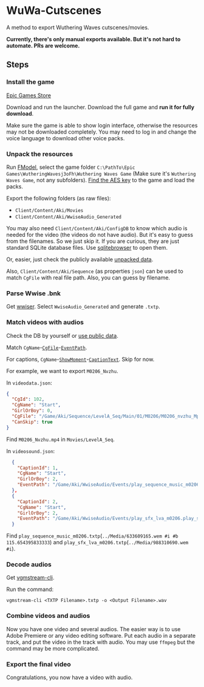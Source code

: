 # WuWa-Cutscenes

A method to export Wuthering Waves cutscenes/movies.

**Currently, there's only manual exports available. But it's not hard to automate. PRs are welcome.**

## Steps

### Install the game

[Epic Games Store](https://store.epicgames.com/en-US/p/wuthering-waves-76ebc5)

Download and run the launcher. Download the full game and **run it for fully download**.

Make sure the game is able to show login interface, otherwise the resources may not be downloaded completely. You may need to log in and change the voice language to download other voice packs.

### Unpack the resources

Run [FModel](https://github.com/4sval/FModel), select the game folder `C:\PathTo\Epic Games\WutheringWavesj3oFh\Wuthering Waves Game` (Make sure it's `Wuthering Waves Game`, not any subfolders). [Find the AES key](https://github.com/ClostroOffi/wuwa-aes-archive) to the game and load the packs.

Export the following folders (as raw files):

- `Client/Content/Aki/Movies`
- `Client/Content/Aki/WwiseAudio_Generated`

You may also need `Client/Content/Aki/ConfigDB` to know which audio is needed for the video (the videos do not have audio). But it's easy to guess from the filenames. So we just skip it. If you are curious, they are just standard SQLite database files. Use [sqlitebrowser](https://github.com/sqlitebrowser/sqlitebrowser) to open them.

Or, easier, just check the publicly available [unpacked data](https://github.com/Arikatsu/WutheringWaves_Data/blob/1.3/BinData/cgVedio/videosound.json).

Also, `Client/Content/Aki/Sequence` (as properties `json`) can be used to match `CgFile` with real file path. Also, you can guess by filename.

### Parse Wwise .bnk

Get [wwiser](https://github.com/bnnm/wwiser). Select `WwiseAudio_Generated` and generate `.txtp`.

### Match videos with audios

Check the DB by yourself or [use public data](https://github.com/Arikatsu/WutheringWaves_Data/blob/1.3/BinData/cgVedio/videodata.json).

Match `CgName`-[`CgFile`](https://github.com/Arikatsu/WutheringWaves_Data/blob/1.3/BinData/cgVedio/videodata.json)-[`EventPath`](https://github.com/Arikatsu/WutheringWaves_Data/blob/1.3/BinData/cgVedio/videosound.json).

For captions, `CgName`-[`ShowMoment`](https://github.com/Arikatsu/WutheringWaves_Data/blob/1.3/BinData/cgVedio/videocaption.json)-[`CaptionText`](https://github.com/Arikatsu/WutheringWaves_Data/blob/1.3/Textmaps/zh-Hans/multi_text/MultiText.json). Skip for now.

For example, we want to export `M0206_Nvzhu`.

In `videodata.json`:

```json
{
  "CgId": 102,
  "CgName": "Start",
  "GirlOrBoy": 0,
  "CgFile": "/Game/Aki/Sequence/LevelA_Seq/Main/01/M0206/M0206_nvzhu_Mp4.M0206_nvzhu_Mp4",
  "CanSkip": true
}
```

Find `M0206_Nvzhu.mp4` in `Movies/LevelA_Seq`.

In `videosound.json`:

```json
  {
    "CaptionId": 1,
    "CgName": "Start",
    "GirlOrBoy": 2,
    "EventPath": "/Game/Aki/WwiseAudio/Events/play_sequence_music_m0206.play_sequence_music_m0206"
  },
  {
    "CaptionId": 2,
    "CgName": "Start",
    "GirlOrBoy": 2,
    "EventPath": "/Game/Aki/WwiseAudio/Events/play_sfx_lva_m0206.play_sfx_lva_m0206"
  }
```

Find `play_sequence_music_m0206.txtp`(`../Media/633609165.wem #i #b 115.654395833333`) and `play_sfx_lva_m0206.txtp`(`../Media/988310690.wem #i`).

### Decode audios

Get [vgmstream-cli](https://github.com/vgmstream/vgmstream).

Run the command:

```shell
vgmstream-cli <TXTP Filename>.txtp -o <Output Filename>.wav
```

### Combine videos and audios

Now you have one video and several audios. The easier way is to use Adobe Premiere or any video editing software. Put each audio in a separate track, and put the video in the track with audio. You may use `ffmpeg` but the command may be more complicated.

### Export the final video

Congratulations, you now have a video with audio.
